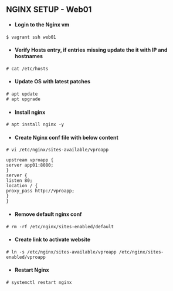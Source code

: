 ## NGINX SETUP - Web01
- #### Login to the Nginx vm

`$ vagrant ssh web01`

- #### Verify Hosts entry, if entries missing update the it with IP and hostnames

`# cat /etc/hosts`

- #### Update OS with latest patches
```
# apt update
# apt upgrade
```

- #### Install nginx

`# apt install nginx -y`

- #### Create Nginx conf file with below content

`# vi /etc/nginx/sites-available/vproapp`
```
upstream vproapp {
server app01:8080;
}
server {
listen 80;
location / {
proxy_pass http://vproapp;
}
}
```

- #### Remove default nginx conf

`# rm -rf /etc/nginx/sites-enabled/default`

- #### Create link to activate website

`# ln -s /etc/nginx/sites-available/vproapp /etc/nginx/sites-enabled/vproapp`

- #### Restart Nginx

`# systemctl restart nginx`
